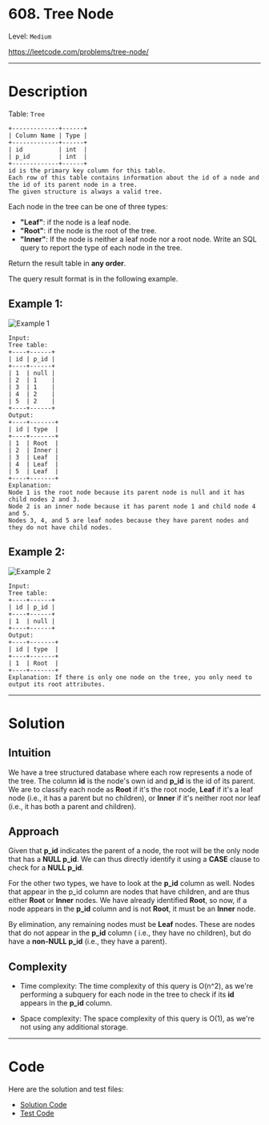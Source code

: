 # 608. Tree Node

Level: `Medium`

https://leetcode.com/problems/tree-node/

---

# Description

Table: `Tree`

    +-------------+------+
    | Column Name | Type |
    +-------------+------+
    | id          | int  |
    | p_id        | int  |
    +-------------+------+
    id is the primary key column for this table.
    Each row of this table contains information about the id of a node and the id of its parent node in a tree.
    The given structure is always a valid tree.

Each node in the tree can be one of three types:

- **"Leaf"**: if the node is a leaf node.
- **"Root"**: if the node is the root of the tree.
- **"Inner"**: If the node is neither a leaf node nor a root node.
  Write an SQL query to report the type of each node in the tree.

Return the result table in **any order**.

The query result format is in the following example.

## Example 1:

![Example 1](https://assets.leetcode.com/uploads/2021/10/22/tree1.jpg)

    Input:
    Tree table:
    +----+------+
    | id | p_id |
    +----+------+
    | 1  | null |
    | 2  | 1    |
    | 3  | 1    |
    | 4  | 2    |
    | 5  | 2    |
    +----+------+
    Output:
    +----+-------+
    | id | type  |
    +----+-------+
    | 1  | Root  |
    | 2  | Inner |
    | 3  | Leaf  |
    | 4  | Leaf  |
    | 5  | Leaf  |
    +----+-------+
    Explanation:
    Node 1 is the root node because its parent node is null and it has child nodes 2 and 3.
    Node 2 is an inner node because it has parent node 1 and child node 4 and 5.
    Nodes 3, 4, and 5 are leaf nodes because they have parent nodes and they do not have child nodes.

## Example 2:

![Example 2](https://assets.leetcode.com/uploads/2021/10/22/tree2.jpg)

    Input: 
    Tree table:
    +----+------+
    | id | p_id |
    +----+------+
    | 1  | null |
    +----+------+
    Output:
    +----+-------+
    | id | type  |
    +----+-------+
    | 1  | Root  |
    +----+-------+
    Explanation: If there is only one node on the tree, you only need to output its root attributes.

---

# Solution

## Intuition

We have a tree structured database where each row represents a node of the tree. The column **id** is the node's own id
and **p_id** is the id of its parent. We are to classify each node as **Root** if it's the root node, **Leaf** if it's a
leaf node (i.e., it has a parent but no children), or **Inner** if it's neither root nor leaf (i.e., it has both a
parent and children).

## Approach

Given that **p_id** indicates the parent of a node, the root will be the only node that has a **NULL p_id**. We can thus
directly identify it using a **CASE** clause to check for a **NULL p_id**.

For the other two types, we have to look at the **p_id** column as well. Nodes that appear in the p_id column are nodes
that have children, and are thus either **Root** or **Inner** nodes. We have already identified **Root**, so now, if a
node appears in the **p_id** column and is not **Root**, it must be an **Inner** node.

By elimination, any remaining nodes must be **Leaf** nodes. These are nodes that do not appear in the **p_id** column (
i.e., they have no children), but do have a **non-NULL p_id** (i.e., they have a parent).

## Complexity

- Time complexity:
  The time complexity of this query is O(n^2), as we're performing a subquery for each node in the tree to check if its **id** appears in the **p_id** column.

- Space complexity:
  The space complexity of this query is O(1), as we're not using any additional storage.


---

# Code

Here are the solution and test files:

- [Solution Code](./solution.sql)
- [Test Code](./solution_test.go)